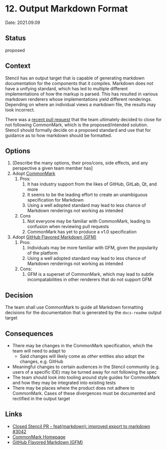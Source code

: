 # 12. Output Markdown Format

Date: 2021.09.09

## Status

proposed

## Context

Stencil has an output target that is capable of generating markdown documentation for the components that it compiles.
Markdown does not have a unifying standard, which has led to multiple different implementations of how the markup is
parsed. This has resulted in various markdown renderers whose implementations yield different renderings. Depending on
where an individual views a markdown file, the results may look incorrect. 

There was a [recent pull request](https://github.com/ionic-team/stencil/pull/3042/) that the team ultimately decided to
close for not following CommonMark, which is the proposed/intended solution. Stencil should formally decide on a 
proposed standard and use that for guidance as to how markdown should be formatted.

## Options

1. [Describe the many options, their pros/cons, side effects, and any perspective a given team member has]
2. Adopt [CommonMark](https://commonmark.org/)
   1. Pros:
      1. It has industry support from the likes of GitHub, GitLab, Qt, and more
      2. It seems to be the leading effort to create an unambiguous specification for Markdown
      3. Using a well adopted standard may lead to less chance of Markdown renderings not working as intended
   2. Cons
      1. Not everyone may be familiar with CommonMark, leading to confusion when reviewing pull requests
      2. CommonMark has yet to produce a v1.0 specification
3. Adopt [GitHub Flavored Markdown (GFM)](https://github.github.com/gfm/)
   1. Pros:
      1. Individuals may be more familiar with GFM, given the popularity of the platform
      2. Using a well adopted standard may lead to less chance of Markdown renderings not working as intended
   2. Cons:
      1. GFM is a superset of CommonMark, which may lead to subtle incompatabilities in other renderers that do not
         support GFM

## Decision

The team shall use CommonMark to guide all Markdown formatting decisions for the documentation that is generated by the
`docs-readme` output target

## Consequences

- There may be changes in the CommonMark specification, which the team will need to adapt to
  - Said changes will likely come as _other_ entities also adopt the changes, e.g. GitHub
- Meaningful changes to certain audiences in the Stencil community (e.g. users of a specific IDE) may be turned away
  for not following the spec
- The team should look into tooling around style guides for CommonMark and how they may be integrated into existing
  tests
- There may be places where the product does not adhere to CommonMark. Cases of these divergences must be documented
  and rectified in the output target

## Links

- [Closed Stencil PR - feat(markdown): improved export to markdown #3042](https://github.com/ionic-team/stencil/pull/3042/)
- [CommonMark Homepage](https://commonmark.org/)
- [GitHub Flavored Markdown (GFM)](https://github.github.com/gfm/)
